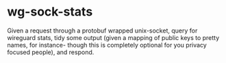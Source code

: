 # wg-sock-stats

Given a request through a protobuf wrapped unix-socket, query for wireguard stats, tidy some output (given a mapping of public keys to pretty names, for instance- though this is completely optional for you privacy focused people), and respond.
